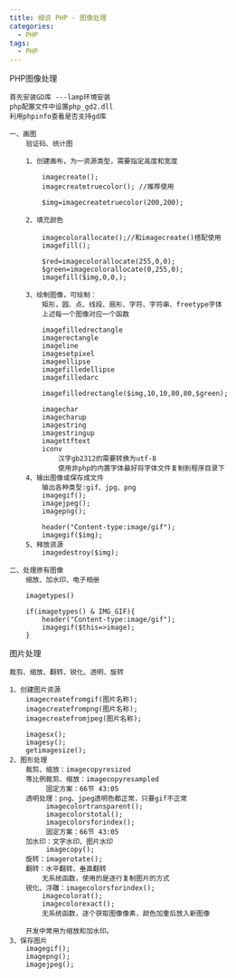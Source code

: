 ```yaml
---
title: 细说 PHP - 图像处理
categories:
  - PHP
tags:
  - PHP
---
```


PHP图像处理

	首先安装GD库 ---lamp环境安装
	php配置文件中设置php_gd2.dll
	利用phpinfo查看是否支持gd库

	一、画图
		验证码、统计图

		1、创建画布，为一资源类型，需要指定高度和宽度

			imagecreate();
			imagecreatetruecolor();	//推荐使用

			$img=imagecreatetruecolor(200,200);

		2、填充颜色

			imagecolorallocate();//和imagecreate()搭配使用
			imagefill(); 
			
			$red=imagecolorallocate(255,0,0);
			$green=imagecolorallocate(0,255,0);
			imagefill($img,0,0,);

		3、绘制图像，可绘制：
			矩形，圆、点、线段、扇形、字符、字符串、freetype字体
			上述每一个图像对应一个函数

			imagefilledrectangle
			imagerectangle
			imageline
			imagesetpixel
			imageellipse
			imagefilledellipse
			imagefilledarc

			imagefilledrectangle($img,10,10,80,80,$green);

			imagechar
			imagecharup
			imagestring
			imagestringup
			imagettftext
			iconv
				汉字gb2312的需要转换为utf-8
				使用非php的内置字体最好将字体文件复制到程序目录下
		4、输出图像或保存成文件
			输出各种类型:gif、jpg、png
			imagegif();
			imagejpeg();
			imagepng();

			header("Content-type:image/gif");
			imagegif($img);
		5、释放资源
			imagedestroy($img);

	二、处理原有图像
		缩放、加水印、电子相册

		imagetypes()

		if(imagetypes() & IMG_GIF){
			header("Content-type:image/gif");
			imagegif($this=>image);
		}

图片处理

	裁剪、缩放、翻转、锐化、透明、旋转	

	1、创建图片资源
		imagecreatefromgif(图片名称);
		imagecreatefrompng(图片名称);
		imagecreatefromjpeg(图片名称);

		imagesx();
		imagesy();
		getimagesize();
	2、图形处理
		裁剪、缩放：imagecopyresized
		等比例裁剪、缩放：imagecopyresampled
			 固定方案：66节 43:05
		透明处理：png、jpeg透明色都正常，只要gif不正常
			 imagecolortransparent();
			 imagecolorstotal();
		 	 imagecolorsforindex();
			 固定方案：66节 43:05
		加水印：文字水印、图片水印
			 imagecopy();
		旋转：imagerotate();
		翻转：水平翻转、垂直翻转
			无系统函数，使用的是逐行复制图片的方式
		锐化、浮雕：imagecolorsforindex();
			imagecolorat();
			imagecolorexact();
			无系统函数，逐个获取图像像素，颜色加重后放入新图像

		开发中常用为缩放和加水印。
	3、保存图片
		imagegif();
		imagepng();
		imagejpeg();

